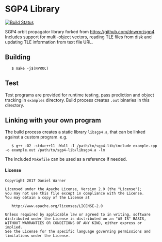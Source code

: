 # SGP4 Library

[![Build Status](https://travis-ci.org/smallsatmakers/sgp4-lib.svg?branch=master)](https://travis-ci.org/smallsatmakers/sgp4-lib)

SGP4 orbit propagator library forked from https://github.com/dnwrnr/sgp4.
Includes support for multi-object vectors, reading TLE files from disk and updating TLE information from text file URL.

## Building
```
   $ make -j$(NPROC)
```

## Test
Test programs are provided for runtime testing, pass prediction and object tracking in `examples` directory. Build process creates `.out` binaries in this directory.

## Linking with your own program
The build process creates a static library `libsgp4.a`, that can be linked against a custom program.
e.g.
```
   $ g++ -O2 -std=c++11 -Wall -I /path/to/sgp4-lib/include example.cpp -o example.out /path/to/sgp4-lib/libsgp4.a -lm
```
The included `Makefile` can be used as a reference if needed.
#### License

    Copyright 2017 Daniel Warner

    Licensed under the Apache License, Version 2.0 (the "License");
    you may not use this file except in compliance with the License.
    You may obtain a copy of the License at

       http://www.apache.org/licenses/LICENSE-2.0

    Unless required by applicable law or agreed to in writing, software
    distributed under the License is distributed on an "AS IS" BASIS,
    WITHOUT WARRANTIES OR CONDITIONS OF ANY KIND, either express or implied.
    See the License for the specific language governing permissions and
    limitations under the License.
